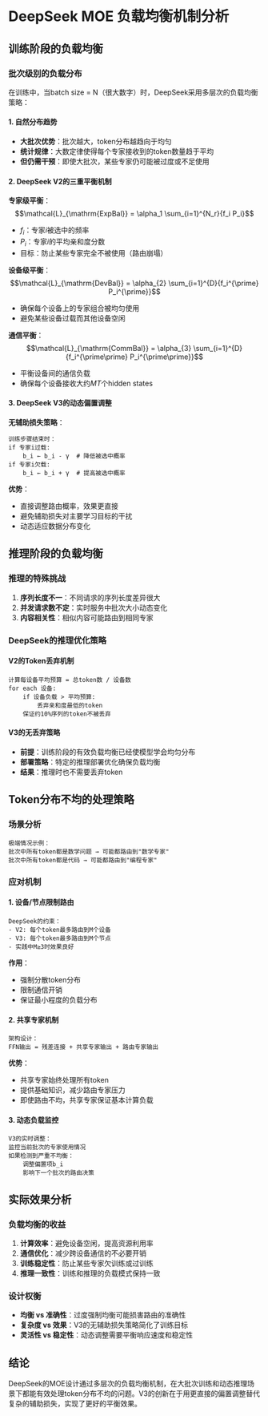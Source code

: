 # DeepSeek MOE 负载均衡机制分析

## 训练阶段的负载均衡

### 批次级别的负载分布
在训练中，当batch size = N（很大数字）时，DeepSeek采用多层次的负载均衡策略：

#### 1. 自然分布趋势
- **大批次优势**：批次越大，token分布越趋向于均匀
- **统计规律**：大数定律使得每个专家接收到的token数量趋于平均
- **但仍需干预**：即使大批次，某些专家仍可能被过度或不足使用

#### 2. DeepSeek V2的三重平衡机制

**专家级平衡**：
$$\mathcal{L}_{\mathrm{ExpBal}} = \alpha_1 \sum_{i=1}^{N_r}{f_i P_i}$$
- $f_i$：专家$i$被选中的频率
- $P_i$：专家$i$的平均亲和度分数
- 目标：防止某些专家完全不被使用（路由崩塌）

**设备级平衡**：
$$\mathcal{L}_{\mathrm{DevBal}} = \alpha_{2} \sum_{i=1}^{D}{f_i^{\prime} P_i^{\prime}}$$
- 确保每个设备上的专家组合被均匀使用
- 避免某些设备过载而其他设备空闲

**通信平衡**：
$$\mathcal{L}_{\mathrm{CommBal}} = \alpha_{3} \sum_{i=1}^{D}{f_i^{\prime\prime} P_i^{\prime\prime}}$$
- 平衡设备间的通信负载
- 确保每个设备接收大约$MT$个hidden states

#### 3. DeepSeek V3的动态偏置调整

**无辅助损失策略**：
```
训练步骤结束时：
if 专家i过载:
    b_i ← b_i - γ  # 降低被选中概率
if 专家i欠载:
    b_i ← b_i + γ  # 提高被选中概率
```

**优势**：
- 直接调整路由概率，效果更直接
- 避免辅助损失对主要学习目标的干扰
- 动态适应数据分布变化

## 推理阶段的负载均衡

### 推理的特殊挑战
1. **序列长度不一**：不同请求的序列长度差异很大
2. **并发请求数不定**：实时服务中批次大小动态变化
3. **内容相关性**：相似内容可能路由到相同专家

### DeepSeek的推理优化策略

#### V2的Token丢弃机制
```
计算每设备平均预算 = 总token数 / 设备数
for each 设备:
    if 设备负载 > 平均预算:
        丢弃亲和度最低的token
    保证约10%序列的token不被丢弃
```

#### V3的无丢弃策略
- **前提**：训练阶段的有效负载均衡已经使模型学会均匀分布
- **部署策略**：特定的推理部署优化确保负载均衡
- **结果**：推理时也不需要丢弃token

## Token分布不均的处理策略

### 场景分析
```
极端情况示例：
批次中所有token都是数学问题 → 可能都路由到"数学专家"
批次中所有token都是代码 → 可能都路由到"编程专家"
```

### 应对机制

#### 1. 设备/节点限制路由
```
DeepSeek的约束：
- V2: 每个token最多路由到M个设备
- V3: 每个token最多路由到M个节点
- 实践中M≥3时效果良好
```

**作用**：
- 强制分散token分布
- 限制通信开销
- 保证最小程度的负载分布

#### 2. 共享专家机制
```
架构设计：
FFN输出 = 残差连接 + 共享专家输出 + 路由专家输出
```

**优势**：
- 共享专家始终处理所有token
- 提供基础知识，减少路由专家压力
- 即使路由不均，共享专家保证基本计算负载

#### 3. 动态负载监控
```
V3的实时调整：
监控当前批次的专家使用情况
如果检测到严重不均衡：
    调整偏置项b_i
    影响下一个批次的路由决策
```

## 实际效果分析

### 负载均衡的收益
1. **计算效率**：避免设备空闲，提高资源利用率
2. **通信优化**：减少跨设备通信的不必要开销
3. **训练稳定性**：防止某些专家欠训练或过训练
4. **推理一致性**：训练和推理的负载模式保持一致

### 设计权衡
- **均衡 vs 准确性**：过度强制均衡可能损害路由的准确性
- **复杂度 vs 效果**：V3的无辅助损失策略简化了训练目标
- **灵活性 vs 稳定性**：动态调整需要平衡响应速度和稳定性

## 结论

DeepSeek的MOE设计通过多层次的负载均衡机制，在大批次训练和动态推理场景下都能有效处理token分布不均的问题。V3的创新在于用更直接的偏置调整替代复杂的辅助损失，实现了更好的平衡效果。
